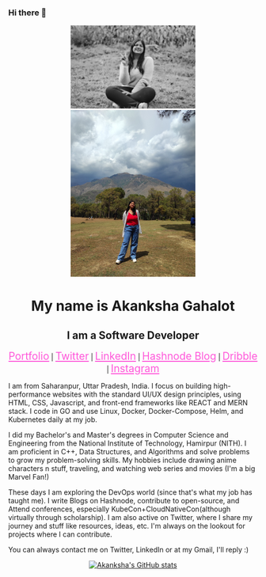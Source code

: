 ### Hi there 👋

<!--
**enraiha0307/enraiha0307** is a ✨ _special_ ✨ repository because its `README.md` (this file) appears on your GitHub profile.

Here are some ideas to get you started:

- 🔭 I’m currently working on ...
- 🌱 I’m currently learning ...
- 👯 I’m looking to collaborate on ...
- 🤔 I’m looking for help with ...
- 💬 Ask me about ...
- 📫 How to reach me: ...
- 😄 Pronouns: ...
- ⚡ Fun fact:
-->


<!-- ![11](https://user-images.githubusercontent.com/26249973/109674672-1ce84c80-7b9d-11eb-865b-7ccafa06e87f.png) -->
<div align="center">
<img src="./imgs/hero6000989kb.jpeg" style="width:50%;">
<div align="center">
<img src="./imgs/IMG_20210418_134731.jpg" style="width:50%;">
<h1>My name is Akanksha Gahalot</h1>
<h2> I am a Software Developer</h2>


<a href="https://enraiha0307.github.io/Akanksha-Gahalot/" style="color:#FF58DA; font-size:1.3rem;">Portfolio</a> |
<a href="https://twitter.com/AkankshaGahalot" style="color:#FF58DA; font-size:1.3rem;">Twitter</a> |
<a href="https://www.linkedin.com/in/akanksha-gahalot-0307/" style="color:#FF58DA; font-size:1.3rem;">LinkedIn</a> |
<a href="https://akku.hashnode.dev/" style="color:#FF58DA; font-size:1.3rem;">Hashnode Blog</a> |
<a href="https://dribbble.com/Akku_0307" style="color:#FF58DA; font-size:1.3rem;">Dribble</a> |
<a href="https://www.instagram.com/akku_0307/" style="color:#FF58DA; font-size:1.3rem;">Instagram</a>




<div align="left">

<p>I am from Saharanpur, Uttar Pradesh, India. I focus on building high-performance websites with the standard UI/UX design principles, using HTML, CSS, Javascript, and front-end frameworks like REACT and MERN stack. I code in GO and use Linux, Docker, Docker-Compose, Helm, and Kubernetes daily at my job. </p>
  
<p>I did my Bachelor's and Master's degrees in Computer Science and Engineering from the National Institute of Technology, Hamirpur (NITH). I am proficient in C++, Data Structures, and Algorithms and solve problems to grow my problem-solving skills. My hobbies include drawing anime characters n stuff, traveling, and watching web series and movies (I'm a big Marvel Fan!)</p>
  
<p>These days I am exploring the DevOps world (since that's what my job has taught me). I write Blogs on Hashnode, contribute to open-source, and Attend conferences, especially KubeCon+CloudNativeCon(although virtually through scholarship).   I am also active on Twitter, where I share my journey and stuff like resources, ideas, etc. I'm always on the lookout for projects where I can contribute.<p>
  
<p>  You can always contact me on Twitter, LinkedIn or at my Gmail, I'll reply :)</p>
  </div>
</div>

[![Akanksha's GitHub stats](https://github-readme-stats.vercel.app/api?username=enraiha0307&show_icons=true&title_color=BCB6FF&bg_color=0D1117&text_color=F1F5F2&icon_color=BCB6FF)](https://github.com/anuraghazra/github-readme-stats)









